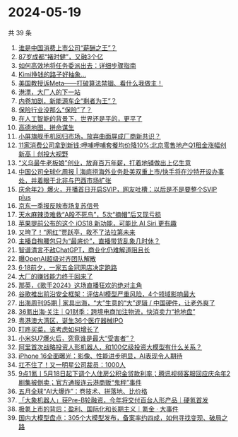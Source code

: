 # 2024-05-19

共 39 条

<!-- BEGIN 36KR -->
<!-- 最后更新时间 2024-05-19 14:01:00 +0800 -->
1. [谁是中国消费上市公司“薪酬之王”？](https://36kr.com/p/2780048582903553)
1. [87岁成都“褚时健”，又融3个亿](https://36kr.com/p/2781024086066051)
1. [如何高效地将任务委派出去：详细步骤指南](https://36kr.com/p/2595377624021632)
1. [Kimi挣钱的路子好抽象…](https://36kr.com/p/2781340726068353)
1. [美国教授诉Meta——打破算法禁锢、看什么我做主！](https://36kr.com/p/2780865867551363)
1. [港漂，大厂人的下一站](https://36kr.com/p/2781275862828160)
1. [内卷加剧，新能源车企“剩者为王”？](https://36kr.com/p/2780752275326721)
1. [保险行业没那么“保险”了？](https://36kr.com/p/2780755843191428)
1. [在人工智能的背景下，世界还是平的，更平了](https://36kr.com/p/2778008018601090)
1. [高德地图，拼命谋生](https://36kr.com/p/2781579949671557)
1. [小屏旗舰手机回归市场，放弃曲面屏成厂商新共识？](https://36kr.com/p/2780182627537539)
1. [11家消费公司拿到新钱;呷哺呷哺套餐均价降10%;北京零售地产Q1租金涨幅创新高｜创投大视野](https://36kr.com/p/2780774119965571)
1. [“义乌最牛老板娘”创业，放弃百万年薪，打着地铺做出上亿生意](https://36kr.com/p/2780067547808896)
1. [中国公司全球化周报 | 海底捞海外业务赴美双重上市/​快手将在沙特开设办事处，并着眼于北非与巴西市场扩张](https://36kr.com/p/2781349792679048)
1. [庆余年2》爆火，开播首日开启SVIP，网友吐槽：以后是不是要整个SVIP plus](https://36kr.com/p/2780218032407428)
1. [京东一季报反映市场复苏信号](https://36kr.com/p/2780043912758402)
1. [天水麻辣烫难救“A股不死鸟”，5次“摘帽”后又现亏损](https://36kr.com/p/2781456523428742)
1. [苹果提前公布的这个 iOS18 新功能，可能比 AI Siri 更有趣](https://36kr.com/p/2780966415418245)
1. [又垮了！“网红”贾跃亭，救不了法拉第未来](https://36kr.com/p/2780751602799232)
1. [主播自掏腰包只为“最底价”，直播带货乱象几时休？](https://36kr.com/p/2780699944978182)
1. [智谱清言不敌ChatGPT，商业化仍难解道阻且长](https://36kr.com/p/2780862023484553)
1. [曝OpenAI超级对齐团队解散](https://36kr.com/p/2780711294485638)
1. [6·18前夕，一家五金冠网店决定跑路](https://36kr.com/p/2780113475293829)
1. [大厂的赚钱能力终于回来了](https://36kr.com/p/2780024100800263)
1. [那英，《歌手2024》这场直播狂欢的绝对主角](https://36kr.com/p/2780144449917577)
1. [谷歌推出前沿安全框架：评估AI模型严重风险，4个领域影响最大](https://36kr.com/p/2780711425410176)
1. [出海周刊95期 | 家具出海，“大”生意的“大”逻辑 / 中国硬件，让老外爽了](https://36kr.com/p/2780801795327106)
1. [36氪出海·关注｜Q1财季：跨境电商加注物流，快消卖力“抢地盘”](https://36kr.com/p/2780056132584328)
1. [粤港澳大湾区，诞生36个医疗器械IPO](https://36kr.com/p/2780677750752387)
1. [叮咚买菜，该考虑如何增长了](https://36kr.com/p/2779947461591941)
1. [小米SU7爆火后，究竟谁是最大“受害者”？](https://36kr.com/p/2779966105932418)
1. [阿里首次战略投资人形机器人，和100亿级投资大模型有什么关系？](https://36kr.com/p/2780053663089545)
1. [iPhone 16全面曝光：影像、性能进步明显，AI表现令人期待](https://36kr.com/p/2780150505951878)
1. [扛不住了！又一明星公司裁员：1000人](https://36kr.com/p/2779958567289984)
1. [9点1氪丨5月18日起下调个人住房公积金贷款利率；腾讯视频客服回应庆余年2剧集被倒卖；官方通报连云港商贩“鬼秤”事件](https://36kr.com/p/2780740028531593)
1. [五月全球“AI大爆炸”：卷技术、拼落地、比价格](https://36kr.com/p/2780118671836034)
1. [「大象机器人」获Pre-B轮融资，今年将交付百台人形产品｜硬氪首发](https://36kr.com/p/2779370364667017)
1. [极氪上市的背后：盈利、国际化和长期主义｜氪金 · 大事件](https://36kr.com/p/2779952307192713)
1. [国内大模型盘点：305个大模型发布，备案率约四成，如何寻找变现、破局之路](https://36kr.com/p/2780040026473353)
<!-- END 36KR -->